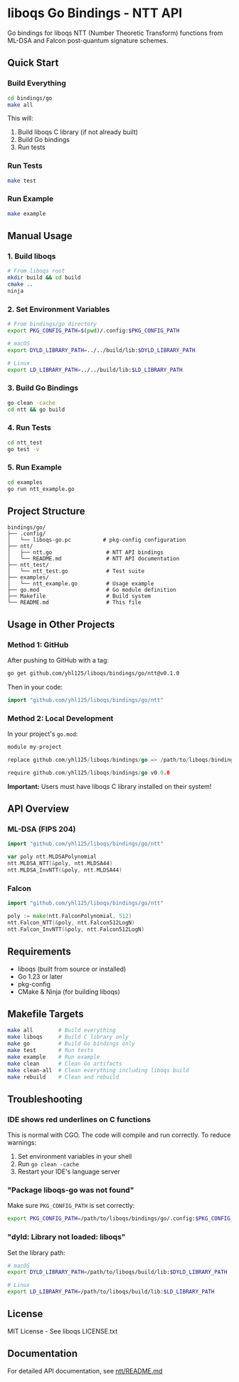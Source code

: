 # liboqs Go Bindings - NTT API

Go bindings for liboqs NTT (Number Theoretic Transform) functions from ML-DSA and Falcon post-quantum signature schemes.

## Quick Start

### Build Everything

```bash
cd bindings/go
make all
```

This will:
1. Build liboqs C library (if not already built)
2. Build Go bindings
3. Run tests

### Run Tests

```bash
make test
```

### Run Example

```bash
make example
```

## Manual Usage

### 1. Build liboqs

```bash
# From liboqs root
mkdir build && cd build
cmake ..
ninja
```

### 2. Set Environment Variables

```bash
# From bindings/go directory
export PKG_CONFIG_PATH=$(pwd)/.config:$PKG_CONFIG_PATH

# macOS
export DYLD_LIBRARY_PATH=../../build/lib:$DYLD_LIBRARY_PATH

# Linux
export LD_LIBRARY_PATH=../../build/lib:$LD_LIBRARY_PATH
```

### 3. Build Go Bindings

```bash
go clean -cache
cd ntt && go build
```

### 4. Run Tests

```bash
cd ntt_test
go test -v
```

### 5. Run Example

```bash
cd examples
go run ntt_example.go
```

## Project Structure

```
bindings/go/
├── .config/
│   └── liboqs-go.pc          # pkg-config configuration
├── ntt/
│   ├── ntt.go                 # NTT API bindings
│   └── README.md              # NTT API documentation
├── ntt_test/
│   └── ntt_test.go            # Test suite
├── examples/
│   └── ntt_example.go         # Usage example
├── go.mod                     # Go module definition
├── Makefile                   # Build system
└── README.md                  # This file
```

## Usage in Other Projects

### Method 1: GitHub

After pushing to GitHub with a tag:

```bash
go get github.com/yhl125/liboqs/bindings/go/ntt@v0.1.0
```

Then in your code:

```go
import "github.com/yhl125/liboqs/bindings/go/ntt"
```

### Method 2: Local Development

In your project's `go.mod`:

```go
module my-project

replace github.com/yhl125/liboqs/bindings/go => /path/to/liboqs/bindings/go

require github.com/yhl125/liboqs/bindings/go v0.0.0
```

**Important:** Users must have liboqs C library installed on their system!

## API Overview

### ML-DSA (FIPS 204)

```go
import "github.com/yhl125/liboqs/bindings/go/ntt"

var poly ntt.MLDSAPolynomial
ntt.MLDSA_NTT(&poly, ntt.MLDSA44)
ntt.MLDSA_InvNTT(&poly, ntt.MLDSA44)
```

### Falcon

```go
import "github.com/yhl125/liboqs/bindings/go/ntt"

poly := make(ntt.FalconPolynomial, 512)
ntt.Falcon_NTT(&poly, ntt.Falcon512LogN)
ntt.Falcon_InvNTT(&poly, ntt.Falcon512LogN)
```

## Requirements

- liboqs (built from source or installed)
- Go 1.23 or later
- pkg-config
- CMake & Ninja (for building liboqs)

## Makefile Targets

```bash
make all        # Build everything
make liboqs     # Build C library only
make go         # Build Go bindings only
make test       # Run tests
make example    # Run example
make clean      # Clean Go artifacts
make clean-all  # Clean everything including liboqs build
make rebuild    # Clean and rebuild
```

## Troubleshooting

### IDE shows red underlines on C functions

This is normal with CGO. The code will compile and run correctly. To reduce warnings:

1. Set environment variables in your shell
2. Run `go clean -cache`
3. Restart your IDE's language server

### "Package liboqs-go was not found"

Make sure `PKG_CONFIG_PATH` is set correctly:

```bash
export PKG_CONFIG_PATH=/path/to/liboqs/bindings/go/.config:$PKG_CONFIG_PATH
```

### "dyld: Library not loaded: liboqs"

Set the library path:

```bash
# macOS
export DYLD_LIBRARY_PATH=/path/to/liboqs/build/lib:$DYLD_LIBRARY_PATH

# Linux
export LD_LIBRARY_PATH=/path/to/liboqs/build/lib:$LD_LIBRARY_PATH
```

## License

MIT License - See liboqs LICENSE.txt

## Documentation

For detailed API documentation, see [ntt/README.md](ntt/README.md)
